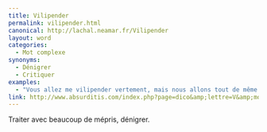```yaml
---
title: Vilipender
permalink: vilipender.html
canonical: http://lachal.neamar.fr/Vilipender
layout: word
categories:
  - Mot complexe
synonyms:
  - Dénigrer
  - Critiquer
examples:
  - "Vous allez me vilipender vertement, mais nous allons tout de même faire l'exercice 6."
link: http://www.absurditis.com/index.php?page=dico&amp;lettre=V&amp;mot=Vilipender
---
```


Traiter avec beaucoup de mépris, dénigrer.

